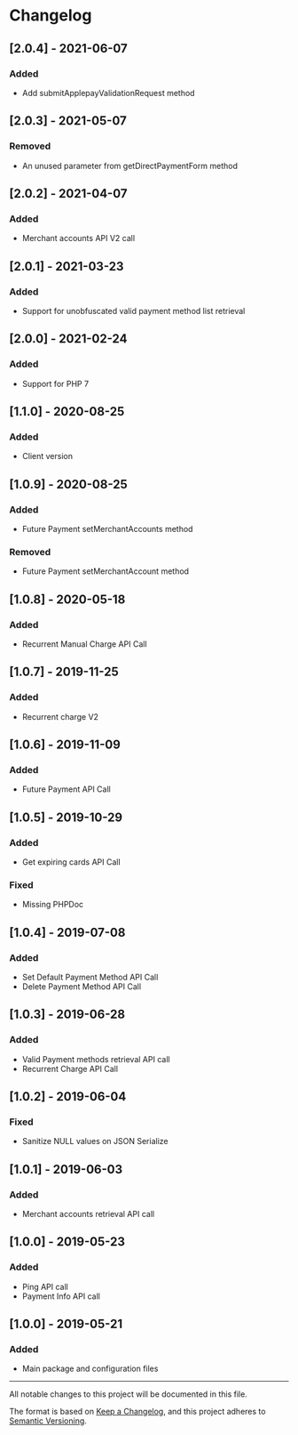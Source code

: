 # Changelog

## [2.0.4] - 2021-06-07
### Added
- Add submitApplepayValidationRequest method

## [2.0.3] - 2021-05-07
### Removed
- An unused parameter from getDirectPaymentForm method

## [2.0.2] - 2021-04-07
### Added
- Merchant accounts API V2 call

## [2.0.1] - 2021-03-23
### Added
- Support for unobfuscated valid payment method list retrieval

## [2.0.0] - 2021-02-24
### Added 
- Support for PHP 7

## [1.1.0] - 2020-08-25
### Added 
- Client version

## [1.0.9] - 2020-08-25
### Added
- Future Payment setMerchantAccounts method
### Removed
- Future Payment setMerchantAccount method

## [1.0.8] - 2020-05-18
### Added
- Recurrent Manual Charge API Call

## [1.0.7] - 2019-11-25
### Added
- Recurrent charge V2

## [1.0.6] - 2019-11-09
### Added
- Future Payment API Call

## [1.0.5] - 2019-10-29
### Added
- Get expiring cards API Call
### Fixed
- Missing PHPDoc

## [1.0.4] - 2019-07-08
### Added
- Set Default Payment Method API Call
- Delete Payment Method API Call

## [1.0.3] - 2019-06-28
### Added
- Valid Payment methods retrieval API call
- Recurrent Charge API Call

## [1.0.2] - 2019-06-04
### Fixed
- Sanitize NULL values on JSON Serialize

## [1.0.1] - 2019-06-03
### Added
- Merchant accounts retrieval API call

## [1.0.0] - 2019-05-23
### Added
- Ping API call
- Payment Info API call

## [1.0.0] - 2019-05-21
### Added
- Main package and configuration files

 
___
All notable changes to this project will be documented in this file.

The format is based on [Keep a Changelog](https://keepachangelog.com/en/1.0.0/),
and this project adheres to [Semantic Versioning](https://semver.org/spec/v2.0.0.html).
